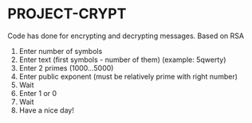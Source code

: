 # PROJECT-CRYPT
Code has done for encrypting and decrypting messages. Based on RSA
1. Enter number of symbols
2. Enter text (first symbols - number of them) (example: 5qwerty)
3. Enter 2 primes (1000...5000)
4. Enter public exponent (must be relatively prime with right number)
5. Wait
6. Enter 1 or 0
7. Wait
8. Have a nice day!
